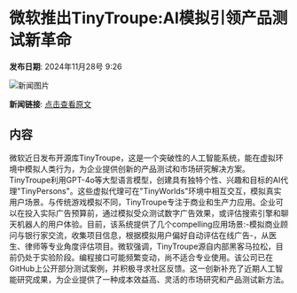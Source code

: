 # 微软推出TinyTroupe:AI模拟引领产品测试新革命

**发布日期**: 2024年11月28号 9:26

![新闻图片](https://pic.chinaz.com/picmap/thumb/202312281011301291_5.jpg)

**新闻链接**: [点击查看原文](https://www.aibase.com/zh/news/13541)

## 内容

微软近日发布开源库TinyTroupe，这是一个突破性的人工智能系统，能在虚拟环境中模拟人类行为，为企业提供创新的产品测试和市场研究解决方案。TinyTroupe利用GPT-4o等大型语言模型，创建具有独特个性、兴趣和目标的AI代理"TinyPersons"。这些虚拟代理可在"TinyWorlds"环境中相互交互，模拟真实用户场景。与传统游戏模拟不同，TinyTroupe专注于商业和生产力应用。企业可以在投入实际广告预算前，通过模拟受众测试数字广告效果，或评估搜索引擎和聊天机器人的用户体验。目前，该系统提供了几个compelling应用场景:-模拟商业顾问与银行家交流，收集项目信息，根据模拟用户偏好自动评估在线广告-，从医生、律师等专业角度评估项目。微软强调，TinyTroupe源自内部黑客马拉松，目前仍处于实验阶段。编程接口可能频繁变动，尚不适合专业使用。该公司已在GitHub上公开部分测试案例，并积极寻求社区反馈。这一创新补充了近期人工智能研究成果，为企业提供了一种成本效益高、灵活的市场研究和产品测试新方法。

